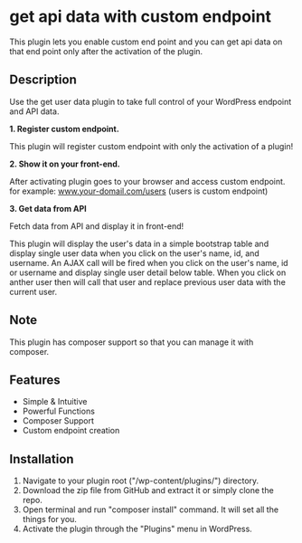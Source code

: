 # get api data with custom endpoint
This plugin lets you enable custom end point and you can get api data on that end point only after the activation of the plugin.

## Description

Use the get user data plugin to take full control of your WordPress endpoint and API data.

**1. Register custom endpoint.**

This plugin will register custom endpoint with only the activation of a plugin!

**2. Show it on your front-end.**

After activating plugin goes to your browser and access custom endpoint. for example: www.your-domail.com/users (users is custom endpoint)

**3. Get data from API**

Fetch data from API and display it in front-end!

This plugin will display the user's data in a simple bootstrap table and display single user data when you click on the user's name, id, and username. An AJAX call will be fired when you click on the user's name, id or username and display single user detail below table. When you click on anther user then will call that user and replace previous user data with the current user.

## Note 
This plugin has composer support so that you can manage it with composer.

## Features
* Simple & Intuitive
* Powerful Functions
* Composer Support
* Custom endpoint creation

## Installation

1. Navigate to your plugin root ("/wp-content/plugins/") directory.
2. Download the zip file from GitHub and extract it or simply clone the repo.
3. Open terminal and run "composer install" command. It will set all the things for you.
4. Activate the plugin through the "Plugins" menu in WordPress.
